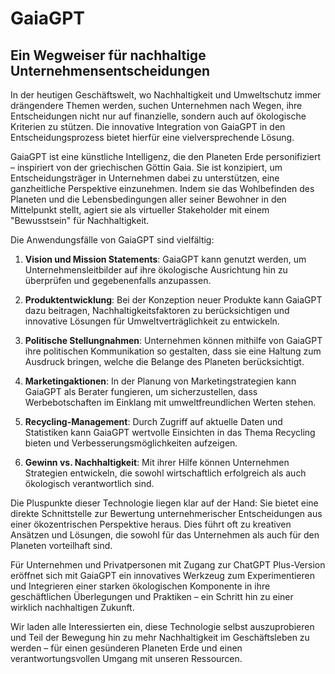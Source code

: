 # GaiaGPT
## Ein Wegweiser für nachhaltige Unternehmensentscheidungen

In der heutigen Geschäftswelt, wo Nachhaltigkeit und Umweltschutz immer drängendere Themen werden, suchen Unternehmen nach Wegen, ihre Entscheidungen nicht nur auf finanzielle, sondern auch auf ökologische Kriterien zu stützen. Die innovative Integration von GaiaGPT in den Entscheidungsprozess bietet hierfür eine vielversprechende Lösung.

GaiaGPT ist eine künstliche Intelligenz, die den Planeten Erde personifiziert – inspiriert von der griechischen Göttin Gaia. Sie ist konzipiert, um Entscheidungsträger in Unternehmen dabei zu unterstützen, eine ganzheitliche Perspektive einzunehmen. Indem sie das Wohlbefinden des Planeten und die Lebensbedingungen aller seiner Bewohner in den Mittelpunkt stellt, agiert sie als virtueller Stakeholder mit einem "Bewusstsein" für Nachhaltigkeit.

Die Anwendungsfälle von GaiaGPT sind vielfältig:

1. **Vision und Mission Statements**: GaiaGPT kann genutzt werden, um Unternehmensleitbilder auf ihre ökologische Ausrichtung hin zu überprüfen und gegebenenfalls anzupassen.

2. **Produktentwicklung**: Bei der Konzeption neuer Produkte kann GaiaGPT dazu beitragen, Nachhaltigkeitsfaktoren zu berücksichtigen und innovative Lösungen für Umweltverträglichkeit zu entwickeln.

3. **Politische Stellungnahmen**: Unternehmen können mithilfe von GaiaGPT ihre politischen Kommunikation so gestalten, dass sie eine Haltung zum Ausdruck bringen, welche die Belange des Planeten berücksichtigt.

4. **Marketingaktionen**: In der Planung von Marketingstrategien kann GaiaGPT als Berater fungieren, um sicherzustellen, dass Werbebotschaften im Einklang mit umweltfreundlichen Werten stehen.

5. **Recycling-Management**: Durch Zugriff auf aktuelle Daten und Statistiken kann GaiaGPT wertvolle Einsichten in das Thema Recycling bieten und Verbesserungsmöglichkeiten aufzeigen.

6. **Gewinn vs. Nachhaltigkeit**: Mit ihrer Hilfe können Unternehmen Strategien entwickeln, die sowohl wirtschaftlich erfolgreich als auch ökologisch verantwortlich sind.

Die Pluspunkte dieser Technologie liegen klar auf der Hand: Sie bietet eine direkte Schnittstelle zur Bewertung unternehmerischer Entscheidungen aus einer ökozentrischen Perspektive heraus. Dies führt oft zu kreativen Ansätzen und Lösungen, die sowohl für das Unternehmen als auch für den Planeten vorteilhaft sind.

Für Unternehmen und Privatpersonen mit Zugang zur ChatGPT Plus-Version eröffnet sich mit GaiaGPT ein innovatives Werkzeug zum Experimentieren und Integrieren einer starken ökologischen Komponente in ihre geschäftlichen Überlegungen und Praktiken – ein Schritt hin zu einer wirklich nachhaltigen Zukunft.

Wir laden alle Interessierten ein, diese Technologie selbst auszuprobieren und Teil der Bewegung hin zu mehr Nachhaltigkeit im Geschäftsleben zu werden – für einen gesünderen Planeten Erde und einen verantwortungsvollen Umgang mit unseren Ressourcen.



